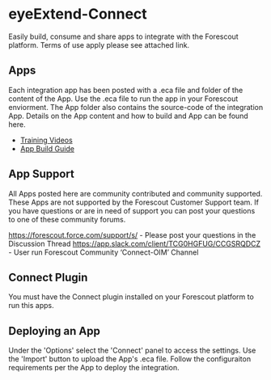 # eyeExtend-Connect
Easily build, consume and share apps to integrate with the Forescout platform. Terms of use apply please see attached link.

## Apps
Each integration app has been posted with a .eca file and folder of the content of the App. Use the .eca file to run the app in your Forescout enviorment. The App folder also contains the source-code of the integration App. 
Details on the App content and how to build and App can be found here. 
* [Training Videos](https://www.youtube.com/playlist?list=PL2HYJud3zBqcjUoiJzVG33_ubuRqv3crQ)
* [App Build Guide](https://github.com/Forescout/eyeExtend-Connect/blob/master/eyeExtend%20Connect%20App%20Building%20Guide.pdf)

## App Support

All Apps posted here are community contributed and community supported. These Apps are not supported by the Forescout Customer Support team. If you have questions or are in need of support you can post your questions to one of these community forums. 

https://forescout.force.com/support/s/ - Please post your questions in the Discussion Thread
https://app.slack.com/client/TCG0HGFUG/CCGSRQDCZ  - User run Forescout Community ‘Connect-OIM’ Channel


## Connect Plugin
You must have the Connect plugin installed on your Forescout platform to run this apps. 

## Deploying an App
Under the 'Options' select the 'Connect' panel to access the settings. Use the 'Import' button to upload the App's .eca file. Follow the configuraiton requirements per the App to deploy the integration.



